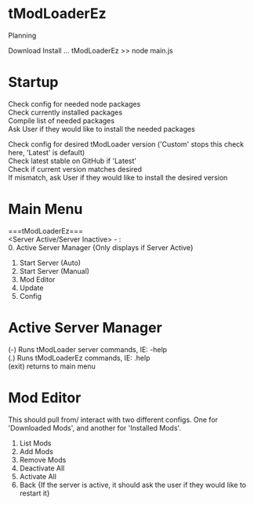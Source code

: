 # tModLoaderEz

Planning





Download
Install
...
tModLoaderEz >> node main.js



# Startup

Check config for needed node packages  
Check currently installed packages  
Compile list of needed packages  
Ask User if they would like to install the needed packages  

Check config for desired tModLoader version ('Custom' stops this check here, 'Latest' is default)  
Check latest stable on GitHub if 'Latest'  
Check if current version matches desired  
If mismatch, ask User if they would like to install the desired version  



# Main Menu


===tModLoaderEz===  
<Server Active/Server Inactive> - <Public-IP>:<Port>  
0. Active Server Manager {Only displays if Server Active}  
1. Start Server (Auto)  
2. Start Server (Manual)  
3. Mod Editor  
4. Update  
5. Config  



# Active Server Manager

(-) Runs tModLoader server commands, IE: -help  
(.) Runs tModLoaderEz commands, IE: .help  
(exit) returns to main menu  



# Mod Editor
This should pull from/ interact with two different configs.  One for 'Downloaded Mods', and another for 'Installed Mods'.  

1. List Mods  
2. Add Mods  
3. Remove Mods  
4. Deactivate All  
5. Activate All  
6. Back {If the server is active, it should ask the user if they would like to restart it}  
